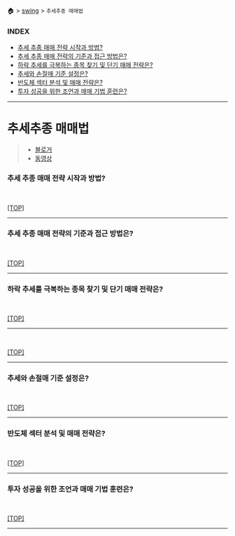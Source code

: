 🏠 > [swing](./) > `추세추종 매매법`
<!-- 
https://www.youtube.com/watch?v=ruKNyD1vk_o 

- 0:00 신한투자증권 영업부 황유현 팀장 (2025년 5월 2일 오후 5시 촬영)
- 0:25 추세 추종 매매 전략 시작과 방법?
- 7:08 추세 추종 매매 전략의 기준과 접근 방법은?
- 12:28 하락 추세를 극복하는 종목 찾기 및 단기 매매 전략은?
- 16:31 추세와 손절매 기준 설정은?
- 22:17 반도체 섹터 분석 및 매매 전략은?
- 25:07 투자 성공을 위한 조언과 매매 기법 훈련은?

- 키워드: #추세추종매매 #기술적분석 #2주신고가 #주도주 #손절매 #리스크관리 #매매전략
-->

### INDEX

- [추세 추종 매매 전략 시작과 방법?](#추세-추종-매매-전략-시작과-방법)
- [추세 추종 매매 전략의 기준과 접근 방법은?](#추세-추종-매매-전략의-기준과-접근-방법은)
- [하락 추세를 극복하는 종목 찾기 및 단기 매매 전략은?](#하락-추세를-극복하는-종목-찾기-및-단기-매매-전략은)
- [추세와 손절매 기준 설정은?](#추세와-손절매-기준-설정은)
- [반도체 섹터 분석 및 매매 전략은?](#반도체-섹터-분석-및-매매-전략은)
- [투자 성공을 위한 조언과 매매 기법 훈련은?](#투자-성공을-위한-조언과-매매-기법-훈련은)

---
# 추세추종 매매법
> - [블로거](https://cafe.naver.com/815moneytalk)
> - [동영상](https://www.youtube.com/watch?v=ruKNyD1vk_o)

<!-- 0:00 신한투자증권 영업부 황유현 팀장 (2025년 5월 2일 오후 5시 촬영) -->

### 추세 추종 매매 전략 시작과 방법?

<br/>

[[TOP]](#index)

---
### 추세 추종 매매 전략의 기준과 접근 방법은?

<br/>

[[TOP]](#index)

---
### 하락 추세를 극복하는 종목 찾기 및 단기 매매 전략은?

<br/>

[[TOP]](#index)

---
<br/>

[[TOP]](#index)

---
### 추세와 손절매 기준 설정은?

<br/>

[[TOP]](#index)

---
### 반도체 섹터 분석 및 매매 전략은?

<br/>

[[TOP]](#index)

---
### 투자 성공을 위한 조언과 매매 기법 훈련은?

<br/>

[[TOP]](#index)

---